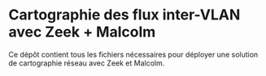 # Cartographie des flux inter-VLAN avec Zeek + Malcolm

Ce dépôt contient tous les fichiers nécessaires pour déployer une solution de cartographie réseau avec Zeek et Malcolm.